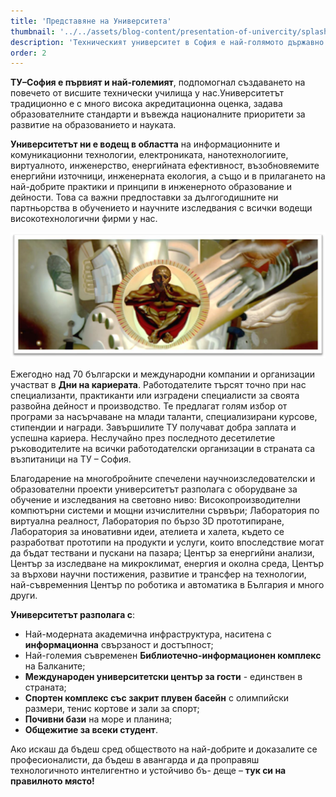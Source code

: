 ```yaml
---
title: 'Представяне на Университета'
thumbnail: '../../assets/blog-content/presentation-of-univercity/splash.webp'
description: 'Техническият университет в София е най-голямото държавно техническо висше училище в България, с 17 факултета и 3 департамента в няколко града, и има история, датираща от 1941 г.'
order: 2
---
```


**ТУ–София е първият и най-големият**, подпомогнал създаването на повечето от висшите технически училища у нас.Университетът традиционно е с много
висока акредитационна оценка, задава образователните стандарти и въвежда националните приоритети за развитие на образованието и науката.

**Университетът ни е водещ в областта** на информационните и комуникационни технологии, електрониката, нанотехнологиите, виртуалното, инженерство,
енергийната ефективност, възобновяемите енергийни източници, инженерната екология, а също и в прилагането на най-добрите практики и принципи
в инженерното образование и дейности. Това са важни предпоставки за дългогодишните ни партньорства в обучението и научните изследвания с всички
водещи високотехнологични фирми у нас.

![](../../assets/blog-content/presentation-of-univercity/01.png)

Ежегодно над 70 български и международни компании и организации участват в **Дни на кариерата**. Работодателите търсят точно при нас специализанти,
практиканти или изградени специалисти за своята развойна дейност и производство. Те предлагат голям избор от програми за насърчаване на млади таланти,
специализирани курсове, стипендии и награди. Завършилите ТУ получават добра заплата и успешна кариера. Неслучайно през последното десетилетие
ръководителите на всички работодателски организации в страната са възпитаници на ТУ – София.

Благодарение на многобройните спечелени научноизследователски и образователни проекти университетът разполага с оборудване за обучение и
изследвания на световно ниво: Високопроизводителни компютърни системи и мощни изчислителни сървъри; Лаборатория по виртуална реалност, Лаборатория по
бързо 3D прототипиране, Лаборатория за иновативни идеи, ателиета и халета, където се разработват прототипи на продукти и услуги, които впоследствие могат
да бъдат тествани и пускани на пазара; Център за енергийни анализи, Център за изследване на микроклимат, енергия и околна среда, Център за върхови научни постижения,
развитие и трансфер на технологии, най-съвременния Център по роботика и автоматика в България и много други.

**Университетът разполага с**:

- Най-модерната академична инфраструктура, наситена с **информационна** свързаност и достъпност;
- Най-големия съвременен **Библиотечно-информационен комплекс** на Балканите;
- **Международен университетски център за гости** - единствен в страната;
- **Спортен комплекс със закрит плувен басейн** с олимпийски размери, тенис кортове и зали за спорт;
- **Почивни бази** на море и планина;
- **Общежитие за всеки студент**.

Ако искаш да бъдеш сред обществото на най-добрите и
доказалите се професионалисти, да бъдеш в авангарда и да
проправяш технологичното интелигентно и устойчиво бъ-
деще – **тук си на правилното място!**
